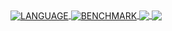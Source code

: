 <!-- 
### Hi there 👋

**ezhq/ezhq** is a ✨ _special_ ✨ repository because its `README.md` (this file) appears on your GitHub profile.

Here are some ideas to get you started:

- 🔭 I’m currently working on ...
- 🌱 I’m currently learning ...
- 👯 I’m looking to collaborate on ...
- 🤔 I’m looking for help with ...
- 💬 Ask me about ...
- 📫 How to reach me: ...
- 😄 Pronouns: ...
- ⚡ Fun fact: ...
 -->


<!-- 
 ![](https://github-readme-stats.vercel.app/api?username=ezhq&show_icons=true&border_color=blue&include_all_commits=true&count_private=true&custom_title=BENCHMARK&hide_border=false)

![Top Langs](https://github-readme-stats.vercel.app/api/top-langs/?username=ezhq&layout=compact&custom_title=LANGUAGE)
-->


<a href="https://github.com/ezhq">
  <img align="center" src="https://github-readme-stats.vercel.app/api/top-langs/?username=ezhq&custom_title=LANGUAGE&title_color=ffffff&text_color=c9cacc&icon_color=2bbc8a&bg_color=1d1f21&langs_count=3&hide=HTML"  alt="LANGUAGE"/>
</a>
<a href="https://github.com/ezhq">
  <img align="center" src="https://github-readme-stats.vercel.app/api?username=ezhq&show_icons=true&line_height=27&count_private=true&custom_title=BENCHMARK&title_color=ffffff&text_color=c9cacc&icon_color=2bbc8a&bg_color=1d1f21&line_height4" alt="BENCHMARK" />
</a>


<a href="https://github.com/ezhq">
  <img align="center" src="https://github-readme-stats.vercel.app/api/pin/?username=ezhq&repo=epgs-web&custom_title=epgs-web&title_color=ffffff&text_color=c9cacc&icon_color=2bbc8a&bg_color=1d1f21" />
</a>

<a href="https://github.com/ezhq">
  <img align="center" src="https://github-readme-stats.vercel.app/api/pin/?username=ezhq&repo=overwatchspider&custom_title=overwatchspider&title_color=ffffff&text_color=c9cacc&icon_color=2bbc8a&bg_color=1d1f21" />
</a> 

